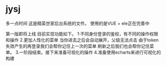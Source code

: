 # jysj
多一点时间
这是精英世家后台系统的文件。
使用的是VUE + ele正在完善中

第一版即将上线  目前实现功能如下。
1·不同身份登录的鉴权，有不同的操作权限和操作
2.更加人性化的菜单  当你进去之后会自动展开，父级无法点击 由于token失效产生的再登录我们会帮你记住上一次的菜单 刷新之后我们也会帮你记住菜单。
3.一阶段结束。接下来准备可视化的操作
4.准备使用echarts来进行可视化的构建

